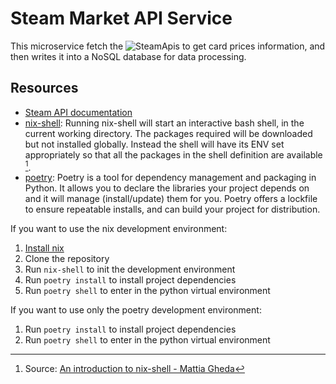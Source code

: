 # Steam Market API Service

This microservice fetch the ![SteamApis](https://steamapis.com/) to get card prices information, and then writes it into a NoSQL database for data processing.

## Resources

- [Steam API documentation](https://steamapis.com/docs)
- [nix-shell](https://nixos.org/manual/nix/stable/command-ref/nix-shell.html): Running nix-shell will start an interactive bash shell, in the current working directory. The packages required will be downloaded but not installed globally. Instead the shell will have its ENV set appropriately so that all the packages in the shell definition are available [^1]. 
- [poetry](https://python-poetry.org): Poetry is a tool for dependency management and packaging in Python. It allows you to declare the libraries your project depends on and it will manage (install/update) them for you. Poetry offers a lockfile to ensure repeatable installs, and can build your project for distribution.

If you want to use the nix development environment: 

1. [Install nix](https://nixos.org/download.html#nix-install-linux)
2. Clone the repository
3. Run `nix-shell` to init the development environment
4. Run `poetry install` to install project dependencies
5. Run `poetry shell` to enter in the python virtual environment

If you want to use only the poetry development environment:

1. Run `poetry install` to install project dependencies
2. Run `poetry shell` to enter in the python virtual environment

[^1]: Source: [An introduction to nix-shell - Mattia Gheda](https://ghedam.at/15978/an-introduction-to-nix-shell)

